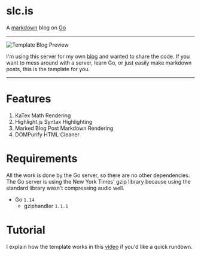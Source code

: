 # slc.is

A [markdown](https://guides.github.com/features/mastering-markdown/#GitHub-flavored-markdown) blog on [Go](https://github.com/splch/slc.is/blob/main/main.go)

* * *

![Template Blog Preview](https://storage.googleapis.com/replit/images/1631650064891_b45a150cd76c08fef39303cbcf6087ad.png)

I'm using this server for my own [blog](https://slc.is) and wanted to share the code. If you want to mess around with a server, learn Go, or just easily make markdown posts, this is the template for you.

* * *

# Features

1.  KaTex Math Rendering
2.  Highlight.js Syntax Highlighting
3.  Marked Blog Post Markdown Rendering
4.  DOMPurify HTML Cleaner

# Requirements

All the work is done by the Go server, so there are no other dependencies. The Go server is using the New York Times' gzip library because using the standard library wasn't compressing audio well.

-   Go `1.14`
    -   gziphandler `1.1.1`

# Tutorial

I explain how the template works in this [video](https://youtu.be/3qFqnuqIcm8) if you'd like a quick rundown.
